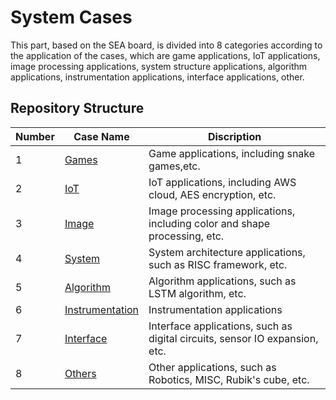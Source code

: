 # System Cases

This part, based on the SEA board, is divided into 8 categories according to the application of the cases, which are game applications, IoT applications, image processing applications, system structure applications, algorithm applications, instrumentation applications, interface applications, other.

## Repository Structure

| Number | Case Name                                                  | Discription                                |
| ---- | ------------------------------------------------------------ | ------------------------------------------ |
| 1    | [Games](/Demos/1.Games)                           | Game applications, including snake games,etc.                                 |
| 2    | [IoT](/Demos/2.IoT)                               | IoT applications, including AWS cloud, AES encryption, etc.                   |
| 3    | [Image](/Demos/3.Image-Processing)                | Image processing applications, including color and shape processing, etc.     |
| 4    | [System](/Demos/4.System-Structure)               | System architecture applications, such as RISC framework, etc.                |
| 5    | [Algorithm](/Demos/5.Algorithm)                   | Algorithm applications, such as LSTM algorithm, etc.                          |
| 6    | [Instrumentation](/6.Demos/Instrumentation)       | Instrumentation applications                                                  |
| 7    | [Interface](/Demos/7.Interface)                   | Interface applications, such as digital circuits, sensor IO expansion, etc.   |
| 8    | [Others](/8.Demos/Others)                         | Other applications, such as Robotics, MISC, Rubik's cube, etc.                |
